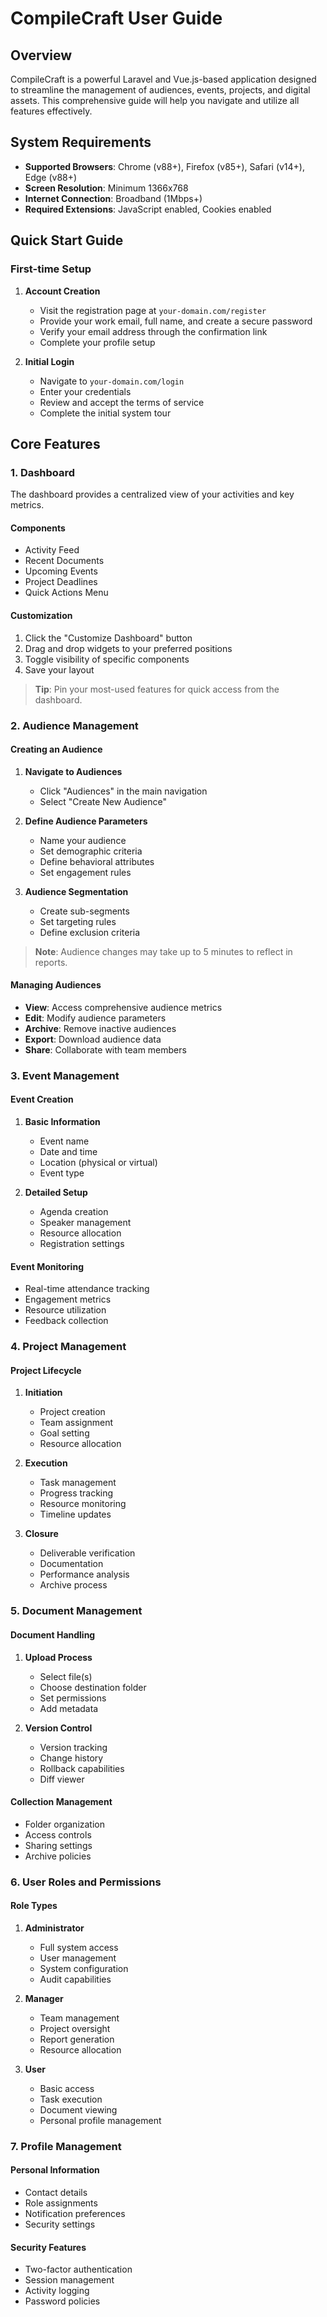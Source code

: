 # CompileCraft User Guide

## Overview

CompileCraft is a powerful Laravel and Vue.js-based application designed to streamline the management of audiences, events, projects, and digital assets. This comprehensive guide will help you navigate and utilize all features effectively.

## System Requirements

- **Supported Browsers**: Chrome (v88+), Firefox (v85+), Safari (v14+), Edge (v88+)
- **Screen Resolution**: Minimum 1366x768
- **Internet Connection**: Broadband (1Mbps+)
- **Required Extensions**: JavaScript enabled, Cookies enabled

## Quick Start Guide

### First-time Setup

1. **Account Creation**
   - Visit the registration page at `your-domain.com/register`
   - Provide your work email, full name, and create a secure password
   - Verify your email address through the confirmation link
   - Complete your profile setup

2. **Initial Login**
   - Navigate to `your-domain.com/login`
   - Enter your credentials
   - Review and accept the terms of service
   - Complete the initial system tour

## Core Features

### 1. Dashboard

The dashboard provides a centralized view of your activities and key metrics.

#### Components
- Activity Feed
- Recent Documents
- Upcoming Events
- Project Deadlines
- Quick Actions Menu

#### Customization
1. Click the "Customize Dashboard" button
2. Drag and drop widgets to your preferred positions
3. Toggle visibility of specific components
4. Save your layout

> **Tip**: Pin your most-used features for quick access from the dashboard.

### 2. Audience Management

#### Creating an Audience

1. **Navigate to Audiences**
   - Click "Audiences" in the main navigation
   - Select "Create New Audience"

2. **Define Audience Parameters**
   - Name your audience
   - Set demographic criteria
   - Define behavioral attributes
   - Set engagement rules

3. **Audience Segmentation**
   - Create sub-segments
   - Set targeting rules
   - Define exclusion criteria

> **Note**: Audience changes may take up to 5 minutes to reflect in reports.

#### Managing Audiences

- **View**: Access comprehensive audience metrics
- **Edit**: Modify audience parameters
- **Archive**: Remove inactive audiences
- **Export**: Download audience data
- **Share**: Collaborate with team members

### 3. Event Management

#### Event Creation

1. **Basic Information**
   - Event name
   - Date and time
   - Location (physical or virtual)
   - Event type

2. **Detailed Setup**
   - Agenda creation
   - Speaker management
   - Resource allocation
   - Registration settings

#### Event Monitoring

- Real-time attendance tracking
- Engagement metrics
- Resource utilization
- Feedback collection

### 4. Project Management

#### Project Lifecycle

1. **Initiation**
   - Project creation
   - Team assignment
   - Goal setting
   - Resource allocation

2. **Execution**
   - Task management
   - Progress tracking
   - Resource monitoring
   - Timeline updates

3. **Closure**
   - Deliverable verification
   - Documentation
   - Performance analysis
   - Archive process

### 5. Document Management

#### Document Handling

1. **Upload Process**
   - Select file(s)
   - Choose destination folder
   - Set permissions
   - Add metadata

2. **Version Control**
   - Version tracking
   - Change history
   - Rollback capabilities
   - Diff viewer

#### Collection Management

- Folder organization
- Access controls
- Sharing settings
- Archive policies

### 6. User Roles and Permissions

#### Role Types

1. **Administrator**
   - Full system access
   - User management
   - System configuration
   - Audit capabilities

2. **Manager**
   - Team management
   - Project oversight
   - Report generation
   - Resource allocation

3. **User**
   - Basic access
   - Task execution
   - Document viewing
   - Personal profile management

### 7. Profile Management

#### Personal Information

- Contact details
- Role assignments
- Notification preferences
- Security settings

#### Security Features

- Two-factor authentication
- Session management
- Activity logging
- Password policies
